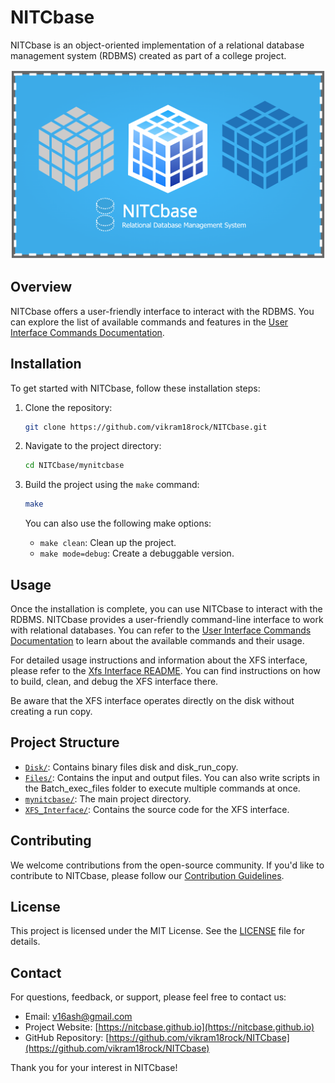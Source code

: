 # NITCbase

NITCbase is an object-oriented implementation of a relational database management system (RDBMS) created as part of a college project.

![NITCbase Logo](https://github.com/NITCbase/nitcbase.github.io/raw/main/static/img/FrontBannerLogo.png)

## Overview

NITCbase offers a user-friendly interface to interact with the RDBMS. You can explore the list of available commands and features in the [User Interface Commands Documentation](https://nitcbase.github.io/docs/User%20Interface%20Commands/).

## Installation

To get started with NITCbase, follow these installation steps:

1. Clone the repository:

    ```sh
    git clone https://github.com/vikram18rock/NITCbase.git
    ```

2. Navigate to the project directory:

    ```sh
    cd NITCbase/mynitcbase
    ```

3. Build the project using the `make` command:

    ```sh
    make
    ```

    You can also use the following make options:
    
    - `make clean`: Clean up the project.
    - `make mode=debug`: Create a debuggable version.

## Usage

Once the installation is complete, you can use NITCbase to interact with the RDBMS. NITCbase provides a user-friendly command-line interface to work with relational databases. You can refer to the [User Interface Commands Documentation](https://nitcbase.github.io/docs/User%20Interface%20Commands/) to learn about the available commands and their usage.

For detailed usage instructions and information about the XFS interface, please refer to the [Xfs Interface README](XFS_Interface/README.md). You can find instructions on how to build, clean, and debug the XFS interface there.

Be aware that the XFS interface operates directly on the disk without creating a run copy.

## Project Structure

- [`Disk/`](Disk): Contains binary files disk and disk_run_copy.
- [`Files/`](Files): Contains the input and output files. You can also write scripts in the Batch_exec_files folder to execute multiple commands at once.
- [`mynitcbase/`](mynitcbase): The main project directory.
- [`XFS_Interface/`](XFS_Interface): Contains the source code for the XFS interface.

## Contributing

We welcome contributions from the open-source community. If you'd like to contribute to NITCbase, please follow our [Contribution Guidelines](CONTRIBUTING.md).

## License

This project is licensed under the MIT License. See the [LICENSE](LICENSE.md) file for details.

## Contact

For questions, feedback, or support, please feel free to contact us:

- Email: [v16ash@gmail.com](mailto:v16ash@gmail.com)
- Project Website: [https://nitcbase.github.io](https://nitcbase.github.io)
- GitHub Repository: [https://github.com/vikram18rock/NITCbase](https://github.com/vikram18rock/NITCbase)

Thank you for your interest in NITCbase!
